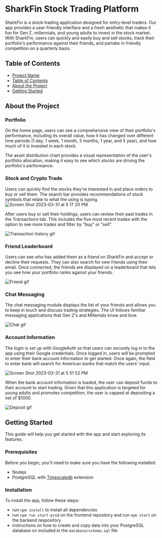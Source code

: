 # SharkFin Stock Trading Platform
SharkFin is a stock-trading application designed for entry-level traders. Our app provides a user-friendly interface and a fresh aesthetic that makes it fun for Gen Z, millennials, and young adults to invest in the stock market. With SharkFin, users can quickly and easily buy and sell stocks, track their portfolio's performance against their friends, and partake in friendly competition on a quarterly basis.

## Table of Contents
- [Project Name](#sharkfin-stock-trading-platform)
- [Table of Contents](#table-of-contents)
- [About the Project](#about-the-project)
- [Getting Started](#getting-started)

## About the Project


### Portfolio
On the home page, users can see a comprehensive view of their portfolio's performance, including its overall value, how it has changed over different time periods (1 day, 1 week, 1 month, 3 months, 1 year, and 5 year), and how much of it is invested in each stock.

The asset distribution chart provides a visual representation of the user's portfolio allocation, making it easy to see which stocks are driving the portfolio's performance.

### Stock and Crypto Trade
Users can quickly find the stocks they're interested in and place orders to buy or sell them. The search bar provides recommendations of 
stock symbols that relate to what the using is typing.
![Screen Shot 2023-03-31 at 5 17 20 PM](https://user-images.githubusercontent.com/106402982/229232987-8e9a9093-14eb-4e78-8bef-dc0a6a1e02f9.png)

After users buy or sell their holdings, users can review their past trades in the Transactions tab. This includes the five most recent trades with the option to see more trades and filter by "buy" or "sell".

![Transaction history gif](https://media.giphy.com/media/v1.Y2lkPTc5MGI3NjExOTg1N2QzMDA1NmMyZjk3ODdjZmY5M2RiMTM0NDUxMWMwMjM3OTc5ZCZjdD1n/c0erEKN7FDerUzXV80/giphy.gif)


### Friend Leaderboard
Users can see who has added them as a friend on SharkFin and accept or decline their requests. They can also search for new friends using their email. Once connected, the friends are displayed on a leaderboard that lets you see how your portfolio ranks against your friends.

![Friend gif](https://media.giphy.com/media/v1.Y2lkPTc5MGI3NjExMDU2ZWNlZjdjMWQ2Y2RiOWQ3NjhhMzRiZmNkNGI1Mjg3NTQ0N2NjMSZjdD1n/7DH3zVWccv90KCOykZ/giphy.gif)

### Chat Messaging
The chat messaging module displays the list of your friends and allows you to keep in touch and discuss trading strategies. The UI follows familiar messaging applications that Gen Z's and Millenials know and love.

![Chat gif](https://media.giphy.com/media/v1.Y2lkPTc5MGI3NjExNmQxZDMxY2E1ZmVkM2UwMzI4MjIwNzNlODUwZDUyOTgxZTA2ODkyZiZjdD1n/VvhuTp8wVISva9CjTC/giphy.gif)

### Account Information
The login is set up with GoogleAuth so that users can securely log in to the app using their Google credentials. Once logged in, users will be prompted to enter their bank account information to get started. Once again, the field to enter bank will search for American banks that match the users' input.

![Screen Shot 2023-03-31 at 5 51 52 PM](https://user-images.githubusercontent.com/106402982/229240036-15b46119-42b2-4896-890f-51ec419c4c42.png)

When the bank account information is loaded, the user can deposit funds to their account to start trading. Given that this application is targeted for young adults and promotes competition, the user is capped at depositing a net of $1000.

![Deposit gif](https://media.giphy.com/media/v1.Y2lkPTc5MGI3NjExMjk1ZDIxZGM4YmM4MDUxODJkYTFjMjIyZjFhYTAzMGRhM2RkNDMzMSZjdD1n/oAM1SADElMzMGTRwk3/giphy.gif)

## Getting Started
This guide will help you get started with the app and start exploring its features.

### Prerequisites
Before you begin, you'll need to make sure you have the following installed:

- Nodejs
- PostgreSQL with [Timescaledb](https://docs.timescale.com/self-hosted/latest/install/) extension

### Installation
To install the app, follow these steps:

- run `npm install` to install all dependencies
- run `npm run start-prod` on the frontend repository and run `npm start` on the backend respository
- instructions on how to create and copy data into your PostgreSQL database on included in the `database/schema.sql` file
